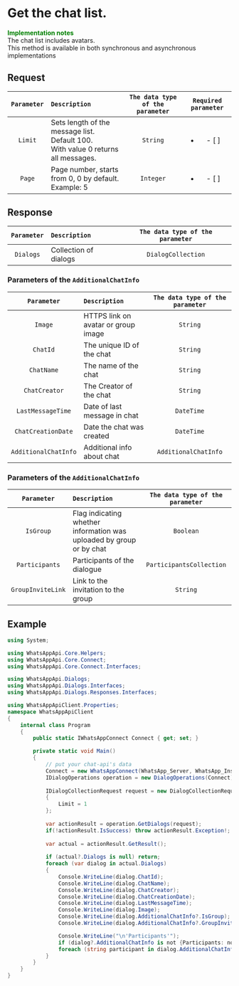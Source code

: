 ﻿# Get the chat list.
**<span style="color:green">Implementation notes</span>** <br/>
The chat list includes avatars. <br/>
This method is available in both synchronous and asynchronous implementations

## Request
| `Parameter` | `Description`                        | `The data type of the parameter` | `Required parameter` |
|:-----------:|:-------------------------------------|:--------------------------------:|:--------------------:|
|  `Limit`  | Sets length of the message list. Default 100. <br/> With value 0 returns all messages. | `String` | <ul><li>- [ ] </li></ul> |
|  `Page`   | Page number, starts from 0, 0 by default. <br/> Example: 5 | `Integer` | <ul><li>- [ ] </li></ul> |


## Response
| `Parameter`           | `Description`                                           | `The data type of the parameter` | 
|:---------------------:|:--------------------------------------------------------|:--------------------------------:|
| `Dialogs`             | Collection of dialogs                                   | `DialogCollection`               |

###  Parameters of the `AdditionalChatInfo`
| `Parameter`           | `Description`                                           | `The data type of the parameter` | 
|:---------------------:|:--------------------------------------------------------|:--------------------------------:|
| `Image`               | HTTPS link on avatar or group image                     | `String`                         |
| `ChatId`              | The unique ID of the chat                               | `String`                         |
| `ChatName`            | The name of the chat                                    | `String`                         |
| `ChatCreator`         | The Creator of the chat                                 | `String`                         |
| `LastMessageTime`     | Date of last message in chat                            | `DateTime`                       |
| `ChatCreationDate`    | Date the chat was created                               | `DateTime`                       |
| `AdditionalChatInfo`  | Additional info about chat                              | `AdditionalChatInfo`             |

###  Parameters of the `AdditionalChatInfo`
| `Parameter`           | `Description`                                                        | `The data type of the parameter` | 
|:---------------------:|:---------------------------------------------------------------------|:--------------------------------:|
| `IsGroup`             | Flag indicating whether information was uploaded by group or by chat | `Boolean`                        |
| `Participants`        | Participants of the dialogue                                         | `ParticipantsCollection`         |
| `GroupInviteLink`     | Link to the invitation to the group                                  | `String`                         |

## Example
```csharp
using System;

using WhatsAppApi.Core.Helpers;
using WhatsAppApi.Core.Connect;
using WhatsAppApi.Core.Connect.Interfaces;

using WhatsAppApi.Dialogs;
using WhatsAppApi.Dialogs.Interfaces;
using WhatsAppApi.Dialogs.Responses.Interfaces;

using WhatsAppApiClient.Properties;
namespace WhatsAppApiClient
{
    internal class Program
    {
        public static IWhatsAppConnect Connect { get; set; }

        private static void Main()
        {
            // put your chat-api's data
            Connect = new WhatsAppConnect(WhatsApp_Server, WhatsApp_Instance, WhatsApp_Token); 
            IDialogOperations operation = new DialogOperations(Сonnect);
            
            IDialogCollectionRequest request = new DialogCollectionRequest
            {
                Limit = 1
            };
            
            var actionResult = operation.GetDialogs(request);
            if(!actionResult.IsSuccess) throw actionResult.Exception!;
            
            var actual = actionResult.GetResult();
    
            if (actual?.Dialogs is null) return;
            foreach (var dialog in actual.Dialogs)
            {
                Console.WriteLine(dialog.ChatId);
                Console.WriteLine(dialog.ChatName);
                Console.WriteLine(dialog.ChatCreator);
                Console.WriteLine(dialog.ChatCreationDate);
                Console.WriteLine(dialog.LastMessageTime);
                Console.WriteLine(dialog.Image);
                Console.WriteLine(dialog.AdditionalChatInfo?.IsGroup);
                Console.WriteLine(dialog.AdditionalChatInfo?.GroupInviteLink);

                Console.WriteLine("\n'Participants'");
                if (dialog?.AdditionalChatInfo is not {Participants: not null}) return;
                foreach (string participant in dialog.AdditionalChatInfo?.Participants!) Console.WriteLine(participant);
            }
        }
    }
}
```
